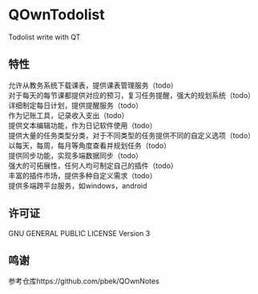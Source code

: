 # QOwnTodolist
 Todolist write with QT

## 特性
 允许从教务系统下载课表，提供课表管理服务（todo）  
 对于每天的每节课都提供对应的预习，复习任务提醒，强大的规划系统（todo）  
 详细制定每日计划，提供提醒服务（todo）  
 作为记账工具，记录收入支出（todo）  
 提供文本编辑功能，作为日记软件使用（todo）  
 提供大量的任务类型分类，对于不同类型的任务提供不同的自定义选项（todo）  
 以每天，每周，每月等角度查看并规划任务（todo）  
 提供同步功能，实现多端数据同步（todo）  
 强大的可拓展性，任何人均可制定自己的插件（todo）  
 丰富的插件市场，提供多种自定义需求（todo）  
 提供多端跨平台服务，如windows，android  

## 许可证
 GNU GENERAL PUBLIC LICENSE Version 3

## 鸣谢
参考仓库https://github.com/pbek/QOwnNotes